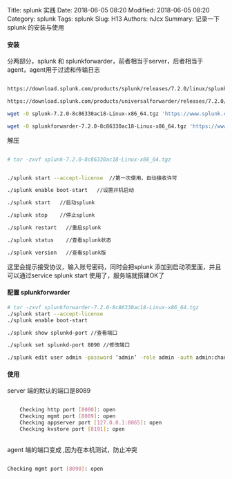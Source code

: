 Title: splunk 实践
Date: 2018-06-05 08:20
Modified: 2018-06-05 08:20
Category: splunk
Tags: splunk
Slug: H13
Authors: nJcx
Summary: 记录一下splunk 的安装与使用

#### 安装

分两部分，splunk 和 splunkforwarder，前者相当于server，后者相当于agent，agent用于过滤和传输日志

```bash

https://download.splunk.com/products/splunk/releases/7.2.0/linux/splunk-7.2.0-8c86330ac18-Linux-x86_64.tgz

https://download.splunk.com/products/universalforwarder/releases/7.2.0/linux/splunkforwarder-7.2.0-8c86330ac18-Linux-x86_64.tgz

wget -O splunk-7.2.0-8c86330ac18-Linux-x86_64.tgz 'https://www.splunk.com/bin/splunk/DownloadActivityServlet?architecture=x86_64&platform=linux&version=7.2.0&product=splunk&filename=splunk-7.2.0-8c86330ac18-Linux-x86_64.tgz&wget=true'

wget -O splunkforwarder-7.2.0-8c86330ac18-Linux-x86_64.tgz 'https://www.splunk.com/bin/splunk/DownloadActivityServlet?architecture=x86_64&platform=linux&version=7.2.0&product=universalforwarder&filename=splunkforwarder-7.2.0-8c86330ac18-Linux-x86_64.tgz&wget=true'

```

解压

```bash

# tar -zxvf splunk-7.2.0-8c86330ac18-Linux-x86_64.tgz

```

```bash

./splunk start --accept-license  //第一次使用，自动接收许可

./splunk enable boot-start   //设置开机启动

./splunk start   //启动splunk

./splunk stop    //停止splunk

./splunk restart   //重启splunk

./splunk status    //查看splunk状态

./splunk version   //查看splunk版

```


这里会提示接受协议，输入账号密码，同时会把splunk 添加到启动项里面，并且可以通过service splunk start 使用了，服务端就搭建OK了

#### 配置 splunkforwarder


```bash
# tar -zxvf splunkforwarder-7.2.0-8c86330ac18-Linux-x86_64.tgz
./splunk start --accept-license
./splunk enable boot-start

./splunk show splunkd-port //查看端口

./splunk set splunkd-port 8090 //修改端口

./splunk edit user admin -password ‘admin’ -role admin -auth admin:changeme  //修改密码
```

#### 使用

server 端的默认的端口是8089

```bash

	Checking http port [8000]: open
	Checking mgmt port [8089]: open
	Checking appserver port [127.0.0.1:8065]: open
	Checking kvstore port [8191]: open
	
```
agent 端的端口变成 ,因为在本机测试，防止冲突

```bash

Checking mgmt port [8090]: open

```

